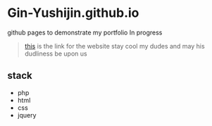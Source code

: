 # Gin-Yushijin.github.io
github pages to demonstrate my portfolio 
In progress
> <a href='https://gin-yushijin.github.io/'>this</a> is the link for the website
stay cool my dudes and may his dudliness be upon us
## stack
<ul>
  <li>php</li>
  <li>html</li>
  <li>css</li>
  <li>jquery</li>
</ul>
